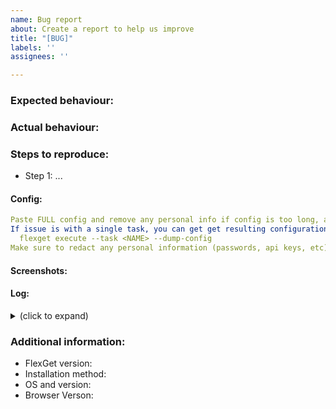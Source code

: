 ```yaml
---
name: Bug report
about: Create a report to help us improve
title: "[BUG]"
labels: ''
assignees: ''

---
```


<!---
Before opening an issue, verify:

- Is this a feature request? Post it on https://feathub.com/Flexget/Flexget
- Are you using v2 of the webui? If not, please report the issue in https://github.com/Flexget/Flexget/issues
- Did you search to see if the issue already exists? https://github.com/Flexget/webui/issues
- Did you fill out the issue template as completely as possible?

The issue template is here because it helps to ensure you submitted all the necessary information the first time, and allows us to more quickly review issues. Please fill it out correctly and do not ignore it, no matter how irrelevant you think it may be. Thanks in advance for your help with this!
--->

### Expected behaviour:

<!---
Please don't just say "it doesn't crash" or "it works". Explain what the expected result is.
--->

### Actual behaviour:

### Steps to reproduce:
- Step 1: ...

#### Config:
```yaml
Paste FULL config and remove any personal info if config is too long, attach the file to the ticket.
If issue is with a single task, you can get get resulting configuration by running:
  flexget execute --task <NAME> --dump-config
Make sure to redact any personal information (passwords, api keys, etc) !
```

#### Screenshots:

  
#### Log:
<details>
 <summary>(click to expand)</summary>

```
paste log output here
```
</details>

### Additional information:

- FlexGet version:
- Installation method:
- OS and version:
- Browser Verson:

<!---
In config and debug/crash logs, remember to redact any personal or sensitive information such as passwords, API keys, private URLs and so on.

Please verify that the following data is present before submitting your issue:

- Link to a paste service or paste above the relevant config (preferably full config, including templates if present). Please make sure the paste does not expire, if possible.
- Link to a paste service or paste above debug-level logs of the relevant task/s (use `flexget -L debug execute --tasks <Task_name>`).
- FlexGet version (use `flexget -V` to get it).
- Full Python version, for example `2.7.11` (use `python -V` to get it). 
- Installation method (pip, git install, etc).
- OS and version.
--->
